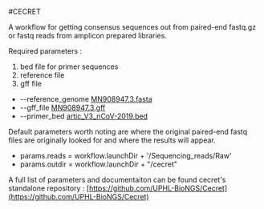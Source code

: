 #CECRET

A workflow for getting consensus sequences out from paired-end fastq.gz or fastq reads from amplicon prepared libraries.

Required parameters :

1) bed file for primer sequences
2) reference file
3) gff file

* --reference_genome [MN908947.3.fasta](https://raw.githubusercontent.com/UPHL-BioNGS/Cecret/master/config/MN908947.3.fasta)
* --gff_file [MN908947.3.gff](https://raw.githubusercontent.com/UPHL-BioNGS/Cecret/master/config/MN908947.3.gff)
* --primer_bed [artic_V3_nCoV-2019.bed](https://raw.githubusercontent.com/artic-network/artic-ncov2019/master/primer_schemes/nCoV-2019/V3/nCoV-2019.bed)

Default parameters worth noting are where the original paired-end fastq files are originally looked for and where the results will appear.
* params.reads = workflow.launchDir + '/Sequencing_reads/Raw'
* params.outdir = workflow.launchDir + "/cecret"


A full list of parameters and documentaiton can be found cecret's standalone repository : [https://github.com/UPHL-BioNGS/Cecret](https://github.com/UPHL-BioNGS/Cecret)
